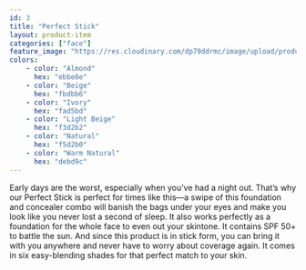 ```yaml
---
id: 3
title: "Perfect Stick"
layout: product-item
categories: ["face"]
feature_image: "https://res.cloudinary.com/dp79ddrmc/image/upload/products/perfectStick.jpg"
colors:
    - color: "Almond"
      hex: "ebbe8e"
    - color: "Beige"
      hex: "fbdbb6"
    - color: "Ivory"
      hex: "fad5bd"
    - color: "Light Beige"
      hex: "f3d2b2"
    - color: "Natural"
      hex: "f5d2b0"
    - color: "Warm Natural"
      hex: "debd9c"
---
```

Early days are the worst, especially when you’ve had a night out. That’s why our Perfect Stick is perfect for times like this—a swipe of this foundation and concealer combo will banish the bags under your eyes and make you look like you never lost a second of sleep. It also works perfectly as a foundation for the whole face to even out your skintone. It contains SPF 50+ to battle the sun. And since this product is in stick form, you can bring it with you anywhere and never have to worry about coverage again.  It comes in six easy-blending shades for that perfect match to your skin.